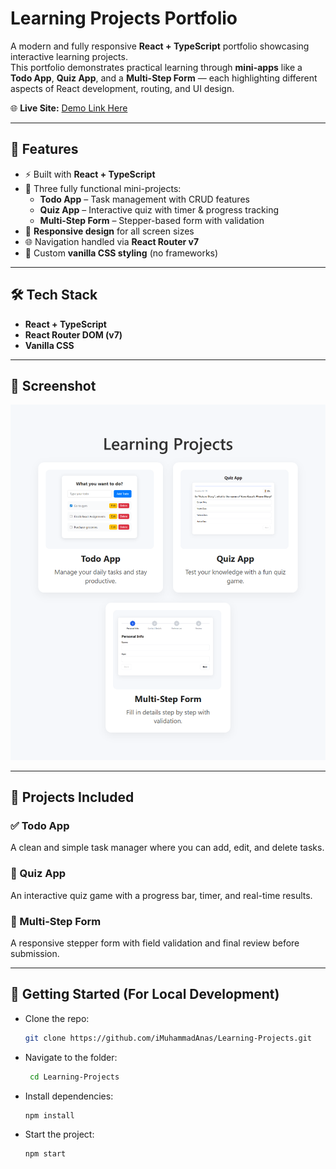 # Learning Projects Portfolio

A modern and fully responsive **React + TypeScript** portfolio showcasing interactive learning projects.  
This portfolio demonstrates practical learning through **mini-apps** like a **Todo App**, **Quiz App**, and a **Multi-Step Form** — each highlighting different aspects of React development, routing, and UI design.

🌐 **Live Site:** [Demo Link Here](https://my-learning-projects.netlify.app/)


---

## 🚀 Features

- ⚡ Built with **React + TypeScript**
- 🎯 Three fully functional mini-projects:
  - **Todo App** – Task management with CRUD features
  - **Quiz App** – Interactive quiz with timer & progress tracking
  - **Multi-Step Form** – Stepper-based form with validation
- 📱 **Responsive design** for all screen sizes
- 🌐 Navigation handled via **React Router v7**
- 🎨 Custom **vanilla CSS styling** (no frameworks) 

---

## 🛠️ Tech Stack

- **React + TypeScript**
- **React Router DOM (v7)**
- **Vanilla CSS** 

---

## 📸 Screenshot

![Screenshot](https://raw.githubusercontent.com/iMuhammadAnas/Learning-Projects/refs/heads/main/public/learning-projects.png)

---

## 📂 Projects Included

### ✅ Todo App
A clean and simple task manager where you can add, edit, and delete tasks.

### 🧠 Quiz App
An interactive quiz game with a progress bar, timer, and real-time results.

### 📝 Multi-Step Form
A responsive stepper form with field validation and final review before submission.

---

## 🚀 Getting Started (For Local Development)

- Clone the repo:

   ```bash
   git clone https://github.com/iMuhammadAnas/Learning-Projects.git
   
- Navigate to the folder:
  
  ```bash
   cd Learning-Projects
  
- Install dependencies:
  
  ```bash
  npm install
  
- Start the project:
  
  ```bash
  npm start
